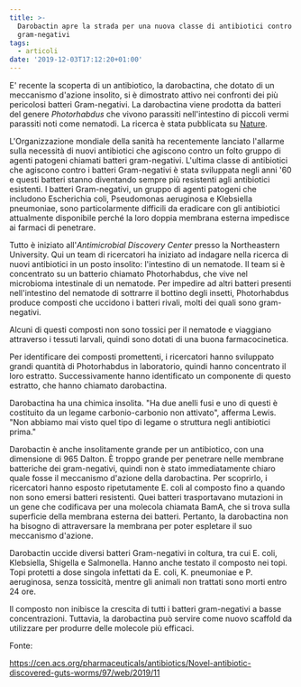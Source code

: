 ```yaml
---
title: >-
  Darobactin apre la strada per una nuova classe di antibiotici contro i
  gram-negativi
tags:
  - articoli
date: '2019-12-03T17:12:20+01:00'
---
```

E' recente la scoperta di un antibiotico, la darobactina, che dotato di un meccanismo d'azione insolito, si è dimostrato attivo nei confronti dei più pericolosi batteri Gram-negativi. La darobactina viene prodotta da batteri del genere _Photorhabdus_ che vivono parassiti nell'intestino di piccoli vermi parassiti noti come nematodi. La ricerca è stata pubblicata su [Nature](https://www.nature.com/articles/s41586-019-1791-1).

L'Organizzazione mondiale della sanità ha recentemente lanciato l'allarme sulla necessità di nuovi antibiotici che agiscono contro un folto gruppo di agenti patogeni chiamati batteri gram-negativi. L'ultima classe di antibiotici che agiscono contro i batteri Gram-negativi è stata sviluppata negli anni '60 e questi batteri stanno diventando sempre più resistenti agli antibiotici esistenti. I batteri Gram-negativi, un gruppo di agenti patogeni che includono Escherichia coli, Pseudomonas aeruginosa e Klebsiella pneumoniae, sono particolarmente difficili da eradicare con gli antibiotici attualmente disponibile perché la loro doppia membrana esterna impedisce ai farmaci di penetrare.

Tutto è iniziato all'_Antimicrobial Discovery Center_ presso la Northeastern University. Qui un team di ricercatori ha iniziato ad indagare nella ricerca di nuovi antibiotici in un posto insolito: l'intestino di un nematode. Il team si è concentrato su un batterio chiamato Photorhabdus, che vive nel microbioma intestinale di un nematode. Per impedire ad altri batteri presenti nell'intestino del nematode di sottrarre il bottino degli insetti, Photorhabdus produce composti che uccidono i batteri rivali, molti dei quali sono gram-negativi.

Alcuni di questi composti non sono tossici per il nematode e viaggiano attraverso i tessuti larvali, quindi sono dotati di una buona farmacocinetica. 

Per identificare dei composti promettenti, i ricercatori hanno sviluppato grandi quantità di Photorhabdus in laboratorio, quindi hanno concentrato il loro estratto. Successivamente hanno identificato un componente di questo estratto, che hanno chiamato darobactina.

Darobactina ha una chimica insolita. "Ha due anelli fusi e uno di questi è costituito da un legame carbonio-carbonio non attivato", afferma Lewis. "Non abbiamo mai visto quel tipo di legame o struttura negli antibiotici prima."

Darobactin è anche insolitamente grande per un antibiotico, con una dimensione di 965 Dalton. È troppo grande per penetrare nelle membrane batteriche dei gram-negativi, quindi non è stato immediatamente chiaro quale fosse il meccanismo d'azione della darobactina. Per scoprirlo, i ricercatori hanno esposto ripetutamente E. coli al composto fino a quando non sono emersi batteri resistenti. Quei batteri trasportavano mutazioni in un gene che codificava per una molecola chiamata BamA, che si trova sulla superficie della membrana esterna dei batteri. Pertanto, la darobactina non ha bisogno di attraversare la membrana per poter espletare il suo meccanismo d'azione. 

Darobactin uccide diversi batteri Gram-negativi in ​​coltura, tra cui E. coli, Klebsiella, Shigella e Salmonella. Hanno anche testato il composto nei topi. Topi protetti a dose singola infettati da E. coli, K. pneumoniae e P. aeruginosa, senza tossicità, mentre gli animali non trattati sono morti entro 24 ore.

Il composto non inibisce la crescita di tutti i batteri gram-negativi a basse concentrazioni. Tuttavia, la darobactina può servire come nuovo scaffold da utilizzare per produrre delle molecole più efficaci.

Fonte: 

https://cen.acs.org/pharmaceuticals/antibiotics/Novel-antibiotic-discovered-guts-worms/97/web/2019/11
